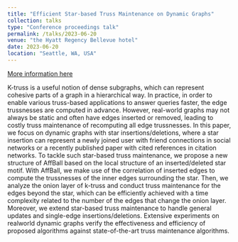 ```yaml
---
title: "Efficient Star-based Truss Maintenance on Dynamic Graphs"
collection: talks
type: "Conference proceedings talk"
permalink: /talks/2023-06-20
venue: "the Hyatt Regency Bellevue hotel"
date: 2023-06-20
location: "Seattle, WA, USA"
---
```


[More information here](https://doi.org/10.1145/3589278)

K-truss is a useful notion of dense subgraphs, which can represent cohesive parts of a graph in a hierarchical way.
In practice, in order to enable various truss-based applications to answer queries faster, the edge trussnesses
are computed in advance. However, real-world graphs may not always be static and often have edges inserted
or removed, leading to costly truss maintenance of recomputing all edge trussnesses. In this paper, we focus
on dynamic graphs with star insertions/deletions, where a star insertion can represent a newly joined user
with friend connections in social networks or a recently published paper with cited references in citation
networks. To tackle such star-based truss maintenance, we propose a new structure of AffBall based on the
local structure of an inserted/deleted star motif. With AffBall, we make use of the correlation of inserted edges
to compute the trussnesses of the inner edges surrounding the star. Then, we analyze the onion layer of k-truss
and conduct truss maintenance for the edges beyond the star, which can be efficiently achieved with a time
complexity related to the number of the edges that change the onion layer. Moreover, we extend star-based truss
maintenance to handle general updates and single-edge insertions/deletions. Extensive experiments on realworld
dynamic graphs verify the effectiveness and efficiency of proposed algorithms against state-of-the-art
truss maintenance algorithms.
